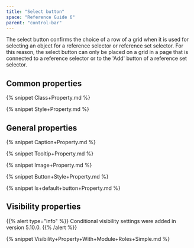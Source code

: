 ```yaml
---
title: "Select button"
space: "Reference Guide 6"
parent: "control-bar"
---
```



The select button confirms the choice of a row of a grid when it is used for selecting an object for a reference selector or reference set selector. For this reason, the select button can only be placed on a grid in a page that is connected to a reference selector or to the 'Add' button of a reference set selector.

## Common properties

{% snippet Class+Property.md %}

{% snippet Style+Property.md %}

## General properties

{% snippet Caption+Property.md %}

{% snippet Tooltip+Property.md %}

{% snippet Image+Property.md %}

{% snippet Button+Style+Property.md %}

{% snippet Is+default+button+Property.md %}

## Visibility properties

{{% alert type="info" %}}
Conditional visibility settings were added in version 5.10.0.
{{% /alert %}}

{% snippet Visibility+Property+With+Module+Roles+Simple.md %}
